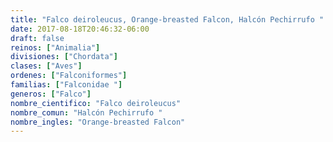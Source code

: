 ```yaml
---
title: "Falco deiroleucus, Orange-breasted Falcon, Halcón Pechirrufo "
date: 2017-08-18T20:46:32-06:00
draft: false
reinos: ["Animalia"]
divisiones: ["Chordata"]
clases: ["Aves"]
ordenes: ["Falconiformes"]
familias: ["Falconidae "]
generos: ["Falco"]
nombre_cientifico: "Falco deiroleucus"
nombre_comun: "Halcón Pechirrufo "
nombre_ingles: "Orange-breasted Falcon"
---
```

